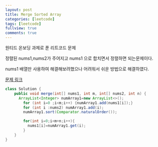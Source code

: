```yaml
---
layout: post
title: Merge Sorted Array
categories: [leetcode]
tags: [leetcode]
fullview: true
comments: true
---
```



원티드 온보딩 과제로 푼 리트코드 문제<br>

정렬된 nums1,nums2가 주어지고 nums1 으로 합치면서 정렬하면 되는문제이다.<br>

nums1 배열만 사용하여 해결해보려했으나 어려워서 쉬운 방법으로 해결하였다.<br>

<a class="btn btn-default" href="https://leetcode.com/problems/merge-sorted-array/description/?envType=study-plan-v2&envId=top-interview-150"> 문제 링크

```java
class Solution {
    public void merge(int[] nums1, int m, int[] nums2, int n) {
      ArrayList<Integer> numArray1=new ArrayList<>();
        for (int i=0 ;i<m;i++) {numArray1.add(nums1[i]);}
        for (int i :nums2) numArray1.add(i);
        numArray1.sort(Comparator.naturalOrder());

        for(int i=0;i<m+n;i++){
          nums1[i]=numArray1.get(i);
        }
    }
}
```
